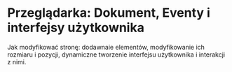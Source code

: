 # Przeglądarka: Dokument, Eventy i interfejsy użytkownika

Jak modyfikować stronę: dodawnaie elementów, modyfikowanie ich rozmiaru i pozycji, dynamiczne tworzenie interfejsu użytkownika i interakcji z nimi.
